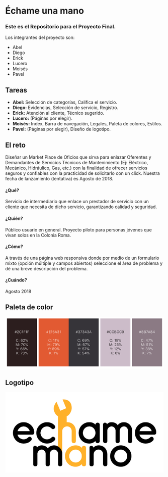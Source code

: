# Échame una mano

### Este es el Repositorio para el Proyecto Final.

Los integrantes del proyecto son:

* Abel
* Diego
* Erick
* Lucero
* Moisés
* Pavel

## Tareas

* **Abel:** Selección de categorías, Califica el servicio.
* **Diego:** Evidencias, Selección de servicio, Registro.
* **Erick:** Atención al cliente, Técnico sugerido.
* **Lucero:** (Páginas por elegir).
* **Moisés:** Index, Barra de navegación, Legales, Paleta de colores, Estilos.
* **Pavel:** (Páginas por elegir), Diseño de logotipo.

## El reto

Diseñar un Market Place de Oficios que sirva para enlazar Oferentes y Demandantes de Servicios Técnicos de Mantenimiento (Ej: Eléctrico, Mecánico, Hidráulico, Gas, etc.) con la finalidad de ofrecer servicios seguros y confiables con la practicidad de solicitarlo con un click. Nuestra fecha de lanzamiento (tentativa) es Agosto de 2018.

#### ¿Qué?
Servicio de intermediario que enlace un prestador de servicio con un cliente que necesita de dicho servicio, garantizando calidad y seguridad.

#### ¿Quién?
Público usuario en general. Proyecto piloto para personas jóvenes que vivan solos en la Colonia Roma.

#### ¿Cómo?
A través de una página web responsiva donde por medio de un formulario mixto (opción múltiple y campos abiertos) seleccione el área de problema y dé una breve descripción del problema.

#### ¿Cuándo?
Agosto 2018

## Paleta de color

![](https://raw.githubusercontent.com/mokiwis/ProyectoFinal/master/referencias/paleta.jpeg)

## Logotipo

![](https://raw.githubusercontent.com/mokiwis/ProyectoFinal/master/images/logo-negro.png)